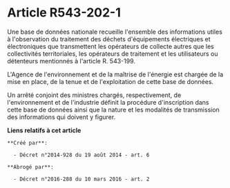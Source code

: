 # Article R543-202-1

Une base de données nationale recueille l'ensemble des informations utiles à l'observation du traitement des déchets
d'équipements électriques et électroniques que transmettent les opérateurs de collecte autres que les collectivités
territoriales, les opérateurs de traitement et les utilisateurs ou détenteurs mentionnés à l'article R. 543-199. 

L'Agence de l'environnement et de la maîtrise de l'énergie est chargée de la mise en place, de la tenue et de l'exploitation
de cette base de données. 

Un arrêté conjoint des ministres chargés, respectivement, de l'environnement et de l'industrie définit la procédure
d'inscription dans cette base de données ainsi que la nature et les modalités de transmission des informations qui doivent y
figurer.

**Liens relatifs à cet article**

	**Créé par**:

	  - Décret n°2014-928 du 19 août 2014 - art. 6

	**Abrogé par**:

	  - Décret n°2016-288 du 10 mars 2016 - art. 2
